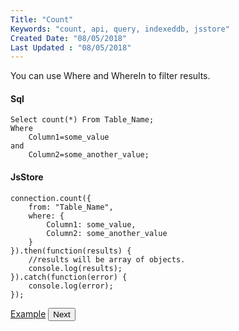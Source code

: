 ```yaml
---
Title: "Count"
Keywords: "count, api, query, indexeddb, jsstore"
Created Date: "08/05/2018"
Last Updated : "08/05/2018"
---
```


You can use Where and WhereIn to filter results.

#### Sql

```
Select count(*) From Table_Name;
Where
    Column1=some_value
and
    Column2=some_another_value;
```

#### JsStore

```
connection.count({
    from: "Table_Name",
    where: {
        Column1: some_value,
        Column2: some_another_value
    }
}).then(function(results) {
    //results will be array of objects.
    console.log(results);
}).catch(function(error) {
    console.log(error);
});
```

<p class="margin-top-40px center-align">
    <a class="btn info" target="_blank" href="/example/count">Example</a>
    <button class="btn info btnNext">Next</button>
</p>